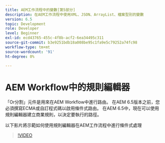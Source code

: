```yaml
---
title: AEM工作流程中的變數[第5部分]
description: 在AEM工作流程中使用XML、JSON、ArrayList、檔案型別的變數
version: 6.5
topic: Development
role: Developer
level: Beginner
exl-id: ecd43765-455c-4f8b-acf2-6ea34495c311
source-git-commit: b3e9251bdb18a008be95c1fa9e5c79252a74fc98
workflow-type: tm+mt
source-wordcount: '91'
ht-degree: 0%

---
```


# AEM Workflow中的規則編輯器

「Or分割」元件是用來在AEM Workflow中進行路由。 在AEM 6.5版本之前，您必須撰寫ECMA或自訂程式碼以啟用條件式路由。 在AEM 6.5中，現在可以使用規則編輯器建立商業規則，以決定要執行的路徑。

以下影片將示範如何使用規則編輯器在AEM工作流程中進行條件式處理

>[!VIDEO](https://video.tv.adobe.com/v/26362?quality=12&learn=on)
